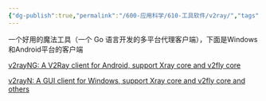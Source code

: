 ```yaml
---
{"dg-publish":true,"permalink":"/600-应用科学/610-工具软件/v2ray/","tags":["Android","Windows","代理工具"],"noteIcon":""}
---
```


一个好用的魔法工具（一个 Go 语言开发的多平台代理客户端），下面是Windows和Android平台的客户端

[v2rayNG: A V2Ray client for Android, support Xray core and v2fly core](https://github.com/2dust/v2rayNG)

[v2rayN: A GUI client for Windows, support Xray core and v2fly core and others](https://github.com/2dust/v2rayN)
